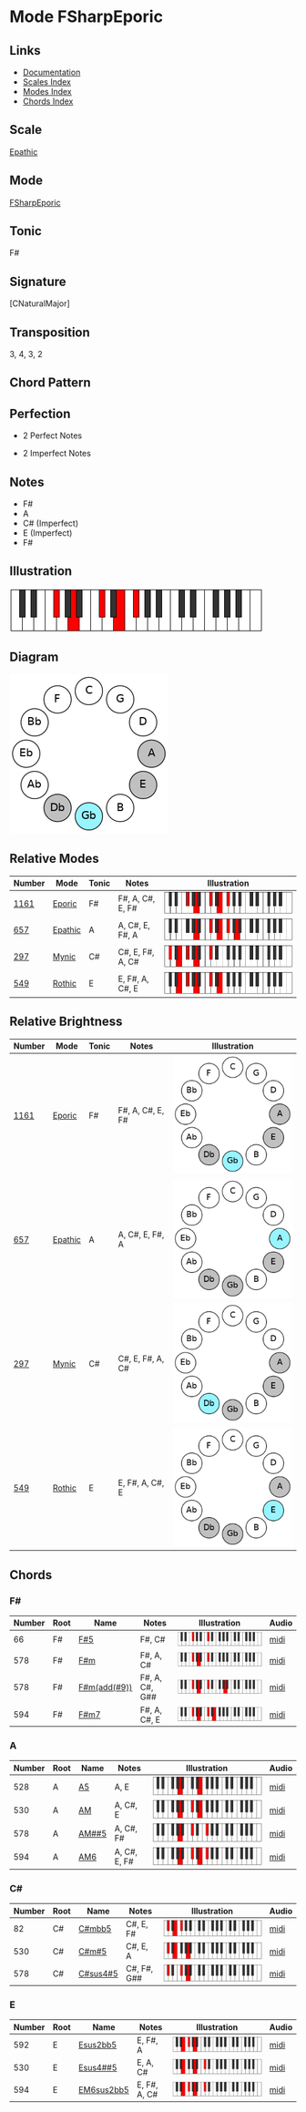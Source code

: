 # Mode FSharpEporic

## Links

- [Documentation](README.md)
- [Scales Index](Scales.md)
- [Modes Index](Modes.md)
- [Chords Index](Chords.md)

## Scale

[Epathic](ScaleEpathic.md)

## Mode

[FSharpEporic](ModeFSharpEporic.md)

## Tonic

F#

## Signature

[CNaturalMajor]

## Transposition

3, 4, 3, 2

## Chord Pattern



## Perfection

 - 2 Perfect Notes

 - 2 Imperfect Notes

## Notes

- F#
- A
- C# (Imperfect)
- E (Imperfect)
- F#

## Illustration

![FSharpEporic](ModeFSharpEporic.png)

## Diagram

![FSharpEporic](CircleModeFSharpEporic.png)

## Relative Modes

| Number | Mode | Tonic | Notes | Illustration |
|--------|------|-------|-------|--------------|
| [1161](https://ianring.com/musictheory/scales/1161) | [Eporic](ModeEporic.md) | F# | F#, A, C#, E, F# | ![FSharpEporic](ModeFSharpEporic.png) |
| [657](https://ianring.com/musictheory/scales/657) | [Epathic](ModeEpathic.md) | A | A, C#, E, F#, A | ![ANaturalEpathic](ModeANaturalEpathic.png) |
| [297](https://ianring.com/musictheory/scales/297) | [Mynic](ModeMynic.md) | C# | C#, E, F#, A, C# | ![CSharpMynic](ModeCSharpMynic.png) |
| [549](https://ianring.com/musictheory/scales/549) | [Rothic](ModeRothic.md) | E | E, F#, A, C#, E | ![ENaturalRothic](ModeENaturalRothic.png) |
## Relative Brightness

| Number | Mode | Tonic | Notes | Illustration |
|--------|------|-------|-------|--------------|
| [1161](https://ianring.com/musictheory/scales/1161) | [Eporic](ModeEporic.md) | F# | F#, A, C#, E, F# | ![FSharpEporic](CircleModeFSharpEporic.png) |
| [657](https://ianring.com/musictheory/scales/657) | [Epathic](ModeEpathic.md) | A | A, C#, E, F#, A | ![ANaturalEpathic](CircleModeANaturalEpathic.png) |
| [297](https://ianring.com/musictheory/scales/297) | [Mynic](ModeMynic.md) | C# | C#, E, F#, A, C# | ![CSharpMynic](CircleModeCSharpMynic.png) |
| [549](https://ianring.com/musictheory/scales/549) | [Rothic](ModeRothic.md) | E | E, F#, A, C#, E | ![ENaturalRothic](CircleModeENaturalRothic.png) |

## Chords

### F#

| Number | Root | Name | Notes | Illustration | Audio |
|--------|------|------|-------|--------------|-------|
| 66 | F# | [F#5](ChordFSharpPowerChord.md) | F#, C# | ![F#5](ChordFSharpPowerChordRootPosition.png) | [midi](ChordFSharpPowerChordRootPosition.mid) |
| 578 | F# | [F#m](ChordFSharpMinor.md) | F#, A, C# | ![F#m](ChordFSharpMinorRootPosition.png) | [midi](ChordFSharpMinorRootPosition.mid) |
| 578 | F# | [F#m(add(#9))](ChordFSharpMinorAddSharpNinth.md) | F#, A, C#, G## | ![F#m(add(#9))](ChordFSharpMinorAddSharpNinthRootPosition.png) | [midi](ChordFSharpMinorAddSharpNinthRootPosition.mid) |
| 594 | F# | [F#m7](ChordFSharpMinorSeventh.md) | F#, A, C#, E | ![F#m7](ChordFSharpMinorSeventhRootPosition.png) | [midi](ChordFSharpMinorSeventhRootPosition.mid) |

### A

| Number | Root | Name | Notes | Illustration | Audio |
|--------|------|------|-------|--------------|-------|
| 528 | A | [A5](ChordANaturalPowerChord.md) | A, E | ![A5](ChordANaturalPowerChordRootPosition.png) | [midi](ChordANaturalPowerChordRootPosition.mid) |
| 530 | A | [AM](ChordANaturalMajor.md) | A, C#, E | ![AM](ChordANaturalMajorRootPosition.png) | [midi](ChordANaturalMajorRootPosition.mid) |
| 578 | A | [AM##5](ChordANaturalMajorDoubleSharpFifth.md) | A, C#, F# | ![AM##5](ChordANaturalMajorDoubleSharpFifthRootPosition.png) | [midi](ChordANaturalMajorDoubleSharpFifthRootPosition.mid) |
| 594 | A | [AM6](ChordANaturalMajorSixth.md) | A, C#, E, F# | ![AM6](ChordANaturalMajorSixthRootPosition.png) | [midi](ChordANaturalMajorSixthRootPosition.mid) |

### C#

| Number | Root | Name | Notes | Illustration | Audio |
|--------|------|------|-------|--------------|-------|
| 82 | C# | [C#mbb5](ChordCSharpMinorDoubleFlatFifth.md) | C#, E, F# | ![C#mbb5](ChordCSharpMinorDoubleFlatFifthRootPosition.png) | [midi](ChordCSharpMinorDoubleFlatFifthRootPosition.mid) |
| 530 | C# | [C#m#5](ChordCSharpMinorSharpFifth.md) | C#, E, A | ![C#m#5](ChordCSharpMinorSharpFifthRootPosition.png) | [midi](ChordCSharpMinorSharpFifthRootPosition.mid) |
| 578 | C# | [C#sus4#5](ChordCSharpSuspendedFourthSharpFifth.md) | C#, F#, G## | ![C#sus4#5](ChordCSharpSuspendedFourthSharpFifthRootPosition.png) | [midi](ChordCSharpSuspendedFourthSharpFifthRootPosition.mid) |

### E

| Number | Root | Name | Notes | Illustration | Audio |
|--------|------|------|-------|--------------|-------|
| 592 | E | [Esus2bb5](ChordENaturalSuspendedSecondDoubleFlatFifth.md) | E, F#, A | ![Esus2bb5](ChordENaturalSuspendedSecondDoubleFlatFifthRootPosition.png) | [midi](ChordENaturalSuspendedSecondDoubleFlatFifthRootPosition.mid) |
| 530 | E | [Esus4##5](ChordENaturalSuspendedFourthDoubleSharpFifth.md) | E, A, C# | ![Esus4##5](ChordENaturalSuspendedFourthDoubleSharpFifthRootPosition.png) | [midi](ChordENaturalSuspendedFourthDoubleSharpFifthRootPosition.mid) |
| 594 | E | [EM6sus2bb5](ChordENaturalMajorSixthSuspendedSecondDoubleFlatFifth.md) | E, F#, A, C# | ![EM6sus2bb5](ChordENaturalMajorSixthSuspendedSecondDoubleFlatFifthRootPosition.png) | [midi](ChordENaturalMajorSixthSuspendedSecondDoubleFlatFifthRootPosition.mid) |

